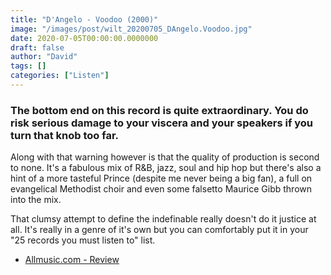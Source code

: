 ```yaml
---
title: "D'Angelo - Voodoo (2000)"
image: "/images/post/wilt_20200705_DAngelo.Voodoo.jpg"
date: 2020-07-05T00:00:00.0000000
draft: false
author: "David"
tags: []
categories: ["Listen"]
---
```

### The bottom end on this record is quite extraordinary. You do risk serious damage to your viscera and your speakers if you turn that knob too far.   
  
Along with that warning however is that the quality of production is second to none. It's a fabulous mix of R&B, jazz, soul and hip hop but there's also a hint of a more tasteful Prince (despite me never being a big fan), a full on evangelical Methodist choir and even some falsetto Maurice Gibb thrown into the mix.   
  
That clumsy attempt to define the indefinable really doesn't do it justice at all. It's really in a genre of it's own but you can comfortably put it in your "25 records you must listen to" list.   

-  [Allmusic.com - Review](https://www.allmusic.com/album/voodoo-mw0000255244%20https://pitchfork.com/reviews/albums/17407-voodoo/)